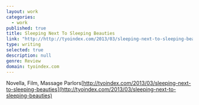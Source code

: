 ```yaml
---
layout: work
categories: 
  - work
published: true
title: Sleeping Next To Sleeping Beauties
link: "http://http://tyoindex.com/2013/03/sleeping-next-to-sleeping-beauties/"
type: writing
selected: true
description: null
genre: Review
domain: tyoindex.com
---
```


Novella, Film, Massage Parlors[http://tyoindex.com/2013/03/sleeping-next-to-sleeping-beauties](http://tyoindex.com/2013/03/sleeping-next-to-sleeping-beauties)
